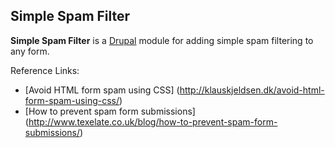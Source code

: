 Simple Spam Filter
------------------

**Simple Spam Filter** is a [Drupal](http://drupal.org) module for adding simple spam filtering to any form.

Reference Links:
 * [Avoid HTML form spam using CSS] (http://klauskjeldsen.dk/avoid-html-form-spam-using-css/)
 * [How to prevent spam form submissions] (http://www.texelate.co.uk/blog/how-to-prevent-spam-form-submissions/)

